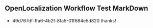 ## OpenLocalization Workflow Test MarkDown
* 49d767df-ffa6-4b2f-8fa5-01f684e5d820 thanks!

<!--HONumber=Jul16_HO4-->


